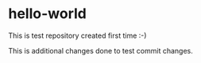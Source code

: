 # hello-world
This is test repository created first time :-)

This is additional changes done to test commit changes.
